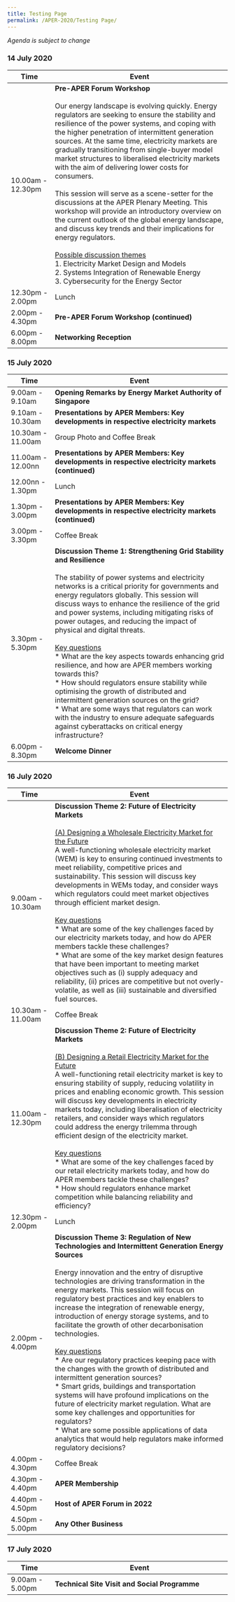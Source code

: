 ```yaml
---
title: Testing Page 
permalink: /APER-2020/Testing Page/
---
```

<style>
  table th:first-of-type {width: 20%}
  table th:nth-of-type(2) {width: 80%}
</style>

*Agenda is subject to change*

### **14 July 2020**

| **Time** | **Event** |
|-------------------|------------------------------------------------------------------------------------------------------------------------------------------------------------------------------------------------------------------------------------------------------------------------------------------------------------------------------------------------------------------------------------------------------------------------------------------------------------------------------------------------------------------------------------------------------------------------------------------------------------------------------------------------------------------------------------------------------------------------------------------------------------------------------------------------------------------------------------------------------------------------|
| 10.00am - 12.30pm | **Pre-APER Forum Workshop**<br><br>Our energy landscape is evolving quickly. Energy regulators are seeking to ensure the stability and resilience of the power systems, and coping with the higher penetration of intermittent generation sources. At the same time, electricity markets are gradually transitioning from single-buyer model market structures to liberalised electricity markets with the aim of delivering lower costs for consumers.<br><br>This session will serve as a scene-setter for the discussions at the APER Plenary Meeting. This workshop will provide an introductory overview on the current outlook of the global energy landscape, and discuss key trends and their implications for energy regulators.<br><br><u>Possible discussion themes</u><br>1.  Electricity Market Design and Models<br>2.  Systems Integration of Renewable Energy<br>3.  Cybersecurity for the Energy Sector |
| 12.30pm - 2.00pm  | Lunch |
| 2.00pm - 4.30pm   | **Pre-APER Forum Workshop (continued)** |
| 6.00pm - 8.00pm   | **Networking Reception** |

### **15 July 2020**

| **Time** | **Event** |
|-------------------|-----------------------------------------------------------------------------------------------------------------------------------------------------------------------------------------------------------------------------------------------------------------------------------------------------------------------------------------------------------------------------------------------------------------------------------------------------------------------------------------------------------------------------------------------------------------------------------------------------------------------------------------------------------------------------------------------------------------------------------------------------------------------------------------------------------------------------------------------------------------|
| 9.00am - 9.10am | **Opening Remarks by Energy Market Authority of Singapore** |
| 9.10am - 10.30am | **Presentations by APER Members: Key developments in respective electricity markets** |
| 10.30am - 11.00am | Group Photo and Coffee Break |
| 11.00am - 12.00nn | **Presentations by APER Members: Key developments in respective electricity markets (continued)** |
| 12.00nn - 1.30pm | Lunch |
| 1.30pm - 3.00pm | **Presentations by APER Members: Key developments in respective electricity markets (continued)** |
| 3.00pm - 3.30pm | Coffee Break |
| 3.30pm - 5.30pm | **Discussion Theme 1: Strengthening Grid Stability and Resilience**<br><br>The stability of power systems and electricity networks is a critical priority for governments and energy regulators globally. This session will discuss ways to enhance the resilience of the grid and power systems, including mitigating risks of power outages, and reducing the impact of physical and digital threats.<br><br><u>Key questions</u><br>* What are the key aspects towards enhancing grid resilience, and how are APER members working towards this?<br>* How should regulators ensure stability while optimising the growth of distributed and intermittent generation sources on the grid?<br>* What are some ways that regulators can work with the industry to ensure adequate safeguards against cyberattacks on critical energy infrastructure? |
| 6.00pm - 8.30pm | **Welcome Dinner** |

### **16 July 2020**

| **Time** | **Event** |
|-------------------|---------------------------------------------------------------------------------------------------------------------------------------------------------------------------------------------------------------------------------------------------------------------------------------------------------------------------------------------------------------------------------------------------------------------------------------------------------------------------------------------------------------------------------------------------------------------------------------------------------------------------------------------------------------------------------------------------------------------------------------------------------------------------------------------------------------------------------------------------------------------------------------------------------------------------------------------------------------------------|
| 9.00am - 10.30am | **Discussion Theme 2: Future of Electricity Markets**<br><br><u>(A) Designing a Wholesale Electricity Market for the Future</u><br>A well-functioning wholesale electricity market (WEM) is key to ensuring continued investments to meet reliability, competitive prices and sustainability. This session will discuss key developments in WEMs today, and consider ways which regulators could meet market objectives through efficient market design.<br><br><u>Key questions</u><br>* What are some of the key challenges faced by our electricity markets today, and how do APER members tackle these challenges?<br>* What are some of the key market design features that have been important to meeting market objectives such as (i) supply adequacy and reliability, (ii) prices are competitive but not overly-volatile, as well as (iii) sustainable and diversified fuel sources. |
| 10.30am - 11.00am | Coffee Break |
| 11.00am - 12.30pm | **Discussion Theme 2: Future of Electricity Markets**<br><br><u>(B) Designing a Retail Electricity Market for the Future</u><br>A well-functioning retail electricity market is key to ensuring stability of supply, reducing volatility in prices and enabling economic growth. This session will discuss key developments in electricity markets today, including liberalisation of electricity retailers, and consider ways which regulators could address the energy trilemma through efficient design of the electricity market.<br><br><u>Key questions</u><br>* What are some of the key challenges faced by our retail electricity markets today, and how do APER members tackle these challenges?<br>* How should regulators enhance market competition while balancing reliability and efficiency? |
| 12.30pm - 2.00pm | Lunch |
| 2.00pm - 4.00pm | **Discussion Theme 3: Regulation of New Technologies and Intermittent Generation Energy Sources**<br><br>Energy innovation and the entry of disruptive technologies are driving transformation in the energy markets. This session will focus on regulatory best practices and key enablers to increase the integration of renewable energy, introduction of energy storage systems, and to facilitate the growth of other decarbonisation technologies.<br><br><u>Key questions</u><br>* Are our regulatory practices keeping pace with the changes with the growth of distributed and intermittent generation sources?<br>* Smart grids, buildings and transportation systems will have profound implications on the future of electricity market regulation. What are some key challenges and opportunities for regulators?<br>* What are some possible applications of data analytics that would help regulators make informed regulatory decisions? |
| 4.00pm - 4.30pm | Coffee Break |
| 4.30pm - 4.40pm | **APER Membership** |
| 4.40pm - 4.50pm | **Host of APER Forum in 2022** |
| 4.50pm - 5.00pm | **Any Other Business** |

### **17 July 2020**

| **Time** | **Event** |
|-------------------|---------------------------------------------------------------------------------------------------------------------------------------------------------------------------------------------------------------------------------------------------------------------------------------------------------------------------------------------------------------------------------------------------------------------------------------------------------------------------------------------------------------------------------------------------------------------------------------------------------------------------------------------------------------------------------------------------------------------------------------------------------------------------------------------------------------------------------------------------------------------------------------------------------------------------------------------------------------------------|
| 9.00am - 5.00pm | **Technical Site Visit and Social Programme** |
